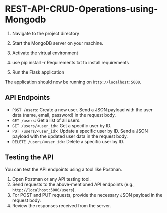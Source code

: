 # REST-API-CRUD-Operations-using-Mongodb
1. Navigate to the project directory

2. Start the MongoDB server on your machine.
3. Activate the virtual environment
4. use pip install -r Requirements.txt to install requirements
5. Run the Flask application




The application should now be running on `http://localhost:5000`.

## API Endpoints

- `POST /users`: Create a new user. Send a JSON payload with the user data (name, email, password) in the request body.
- `GET /users`: Get a list of all users.
- `GET /users/<user_id>`: Get a specific user by ID.
- `PUT /users/<user_id>`: Update a specific user by ID. Send a JSON payload with the updated user data in the request body.
- `DELETE /users/<user_id>`: Delete a specific user by ID.

## Testing the API

You can test the API endpoints using a tool like Postman.

1. Open Postman or any API testing tool.
2. Send requests to the above-mentioned API endpoints (e.g., `http://localhost:5000/users`).
3. For POST and PUT requests, provide the necessary JSON payload in the request body.
4. Review the responses received from the server.

